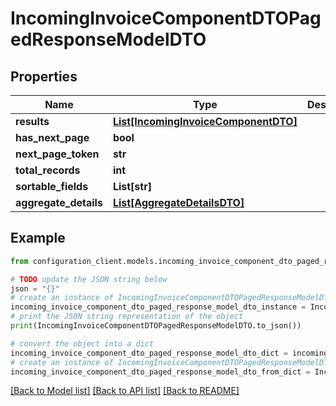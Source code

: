 # IncomingInvoiceComponentDTOPagedResponseModelDTO


## Properties

Name | Type | Description | Notes
------------ | ------------- | ------------- | -------------
**results** | [**List[IncomingInvoiceComponentDTO]**](IncomingInvoiceComponentDTO.md) |  | [optional] 
**has_next_page** | **bool** |  | [optional] 
**next_page_token** | **str** |  | [optional] 
**total_records** | **int** |  | [optional] 
**sortable_fields** | **List[str]** |  | [optional] 
**aggregate_details** | [**List[AggregateDetailsDTO]**](AggregateDetailsDTO.md) |  | [optional] 

## Example

```python
from configuration_client.models.incoming_invoice_component_dto_paged_response_model_dto import IncomingInvoiceComponentDTOPagedResponseModelDTO

# TODO update the JSON string below
json = "{}"
# create an instance of IncomingInvoiceComponentDTOPagedResponseModelDTO from a JSON string
incoming_invoice_component_dto_paged_response_model_dto_instance = IncomingInvoiceComponentDTOPagedResponseModelDTO.from_json(json)
# print the JSON string representation of the object
print(IncomingInvoiceComponentDTOPagedResponseModelDTO.to_json())

# convert the object into a dict
incoming_invoice_component_dto_paged_response_model_dto_dict = incoming_invoice_component_dto_paged_response_model_dto_instance.to_dict()
# create an instance of IncomingInvoiceComponentDTOPagedResponseModelDTO from a dict
incoming_invoice_component_dto_paged_response_model_dto_from_dict = IncomingInvoiceComponentDTOPagedResponseModelDTO.from_dict(incoming_invoice_component_dto_paged_response_model_dto_dict)
```
[[Back to Model list]](../README.md#documentation-for-models) [[Back to API list]](../README.md#documentation-for-api-endpoints) [[Back to README]](../README.md)


